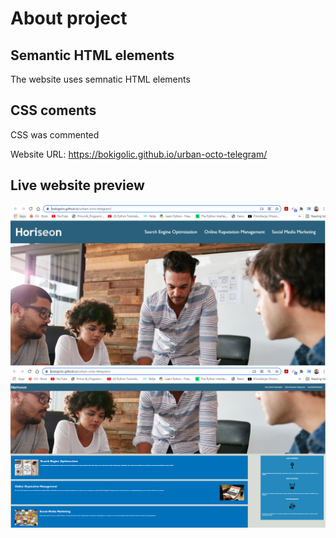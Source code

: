 # About project

## Semantic HTML elements
The website uses semnatic HTML elements

## CSS coments
CSS was commented

Website URL: https://bokigolic.github.io/urban-octo-telegram/

## Live website preview
![Live website at 100% zoom](/assets\images\LiveWebsite.PNG "Live website at 100% zoom")
![Live website zoomed out to fit the screen](/assets\images\LiveWebsiteZoommedOut.PNG "Live website zoomed out to fit the screen")